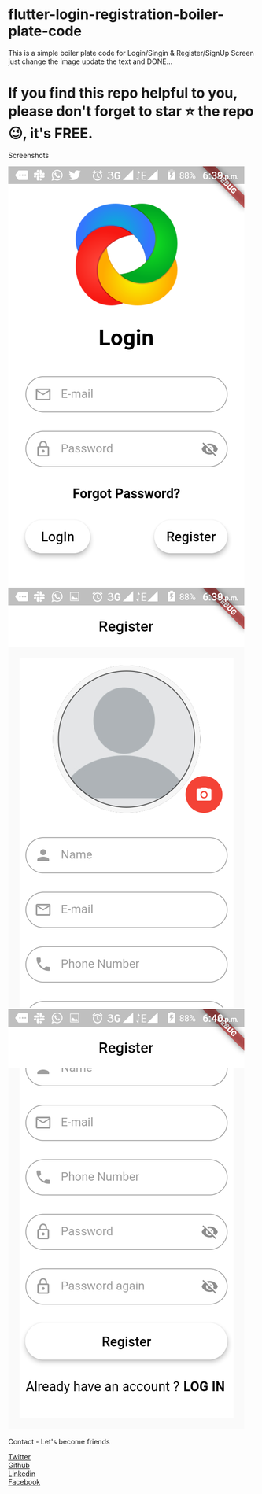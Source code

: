 # flutter-login-registration-boiler-plate-code

This is a simple boiler plate code for Login/Singin & Register/SignUp Screen just change the image update the text and DONE...

# If you find this repo helpful to you, please don't forget to star ⭐ the repo 😉, it's FREE. 

Screenshots

<img src="https://github.com/Wizpna/flutter-login-registration-boiler-plate-code/blob/master/Screenshot_20191229-183924.png"  title="flutter-login-registration-boiler-plate-code"><img src="https://github.com/Wizpna/flutter-login-registration-boiler-plate-code/blob/master/Screenshot_20191229-183954.png"  title="flutter-login-registration-boiler-plate-code"><img src="https://github.com/Wizpna/flutter-login-registration-boiler-plate-code/blob/master/Screenshot_20191229-184002.png"  title="flutter-login-registration-boiler-plate-code">

Contact - Let's become friends

<a href="https://twitter.com/Promise_Amadi1">Twitter</a></br>
<a href="https://github.com/Wizpna">Github</a></br>
<a href="https://www.linkedin.com/in/promise-amadi-101759a1/">Linkedin</a></br>
<a href="https://www.facebook.com/promise.nzubechi.amadi">Facebook</a>
